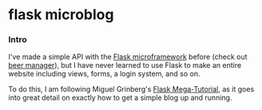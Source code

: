 flask microblog
============

### Intro

I've made a simple API with the [Flask microframework](http://flask.pocoo.org/) before (check out [beer manager](https://github.com/charukiewicz/beer-manager)), but I have never learned to use Flask to make an entire website including views, forms, a login system, and so on.

To do this, I am following Miguel Grinberg's [Flask Mega-Tutorial](http://blog.miguelgrinberg.com/post/the-flask-mega-tutorial-part-i-hello-world), as it goes into great detail on exactly how to get a simple blog up and running.